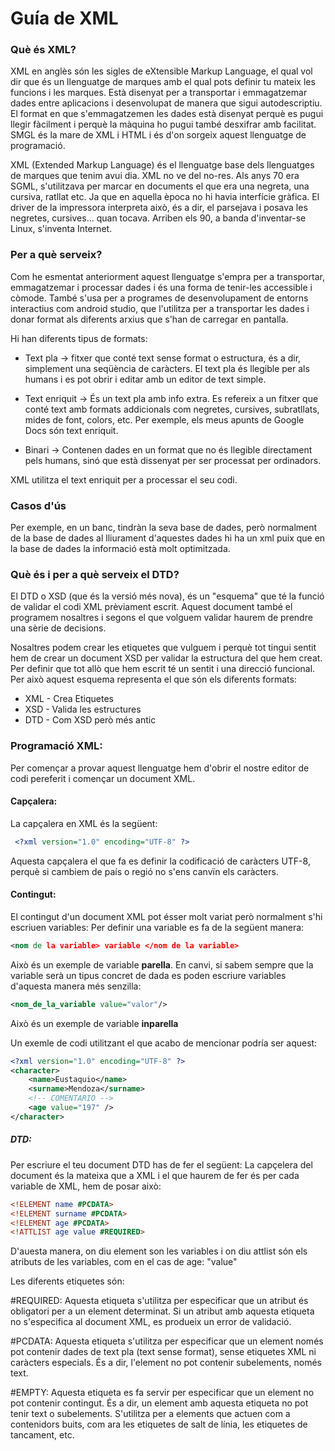 
# Guía de XML

### Què és XML?
XML en anglès són les sigles de eXtensible Markup Language, el qual vol dir que és un llenguatge de marques amb el qual pots definir tu mateix les funcions i les marques. Està disenyat per a transportar i emmagatzemar dades entre aplicacions i desenvolupat de manera que sigui autodescriptiu.
El format en que s'emmagatzemen les dades està disenyat perquè es pugui llegir fàcilment i perquè la màquina ho pugui també desxifrar amb facilitat.
SMGL és la mare de XML i HTML i és d'on sorgeix aquest llenguatge de programació.

XML (Extended Markup Language) és el llenguatge base dels llenguatges de marques que tenim avui dia. XML no ve del no-res. Als anys 70 era SGML, s'utilitzava per marcar en documents el que era una negreta, una cursiva, ratllat etc. Ja que en aquella època no hi havia interfície gràfica. El driver de la impressora interpreta això, és a dir, el parsejava i posava les negretes, cursives… quan tocava. Arriben els 90, a banda d'inventar-se Linux, s'inventa Internet.

### Per a què serveix?
Com he esmentat anteriorment aquest llenguatge s'empra per a transportar, emmagatzemar i processar dades i és una forma de tenir-les accessible i còmode. També s'usa per a programes de desenvolupament de entorns interactius com android studio, que l'utilitza per a transportar les dades i donar format als diferents arxius que s'han de carregar en pantalla.

Hi han diferents tipus de formats:
* Text pla → fitxer que conté text sense format o estructura, és a dir, simplement una seqüència de caràcters. El text pla és llegible per als humans i es pot obrir i editar amb un editor de text simple.

* Text enriquit → És un text pla amb info extra. Es refereix a un fitxer que conté text amb formats addicionals com negretes, cursives, subratllats, mides de font, colors, etc. Per exemple, els meus apunts de Google Docs són text enriquit.

* Binari → Contenen dades en un format que no és llegible directament pels humans, sinó que està dissenyat per ser processat per ordinadors.

XML utilitza el text enriquit per a processar el seu codi.

### Casos d'ús
Per exemple, en un banc, tindràn la seva base de dades, però normalment de la base de dades al lliurament d'aquestes dades hi ha un xml puix que en la base de dades la informació està molt optimitzada.

### Què és i per a què serveix el DTD?
El DTD o XSD (que és la versió més nova), és un "esquema" que té la funció de validar el codi XML prèviament escrit. Aquest document també el programem nosaltres i segons el que volguem validar haurem de prendre una sèrie de decisions.

Nosaltres podem crear les etiquetes que vulguem i perquè tot tingui sentit hem de crear un document XSD per validar la estructura del que hem creat. Per definir que tot allò que hem escrit té un sentit i una direcció funcional. Per això aquest esquema representa el que són els diferents formats:

* XML - Crea Etiquetes
* XSD - Valida les estructures
* DTD - Com XSD però més antic

### Programació XML:


Per començar a provar aquest llenguatge hem d'obrir el nostre editor de codi pereferit i començar un document XML.

#### Capçalera:
La capçalera en XML és la següent:
```XML
 <?xml version="1.0" encoding="UTF-8" ?>
```
Aquesta capçalera el que fa es definir la codificació de caràcters UTF-8, perquè si cambiem de país o regió no s'ens canvïn els caràcters.

#### Contingut: 
El contingut d'un document XML pot ésser molt variat però normalment s'hi escriuen variables:
Per definir una variable es fa de la següent manera:
```XML
<nom de la variable> variable </nom de la variable>
```
Això és un exemple de variable **parella**.
En canvi, si sabem sempre que la variable serà un tipus concret de dada es poden escriure variables d'aquesta manera més senzilla:
```XML
<nom_de_la_variable value="valor"/>
```
Això és un exemple de variable **inparella**

Un exemle de codi utilitzant el que acabo de mencionar podría ser aquest:
```XML
<?xml version="1.0" encoding="UTF-8" ?>
<character>
	<name>Eustaquio</name>
	<surname>Mendoza</surname>
	<!-- COMENTARIO -->
	<age value="197" />
</character>
```
##### DTD:
Per escriure el teu document DTD has de fer el següent:
La capçelera del document és la mateixa que a XML i el que haurem de fer és per cada variable de XML, hem de posar això:
```DTD
<!ELEMENT name #PCDATA>
<!ELEMENT surname #PCDATA>
<!ELEMENT age #PCDATA>
<!ATTLIST age value #REQUIRED>
```
D'auesta manera, on diu element son les variables i on diu attlist són els atributs de les variables, com en el cas de age: "value"

Les diferents etiquetes són:

#REQUIRED: Aquesta etiqueta s'utilitza per especificar que un atribut és obligatori per a un element determinat. Si un atribut amb aquesta etiqueta no s'especifica al document XML, es produeix un error de validació.

#PCDATA: Aquesta etiqueta s'utilitza per especificar que un element només pot contenir dades de text pla (text sense format), sense etiquetes XML ni caràcters especials. És a dir, l'element no pot contenir subelements, només text.

#EMPTY: Aquesta etiqueta es fa servir per especificar que un element no pot contenir contingut. És a dir, un element amb aquesta etiqueta no pot tenir text o subelements. S'utilitza per a elements que actuen com a contenidors buits, com ara les etiquetes de salt de línia, les etiquetes de tancament, etc.
